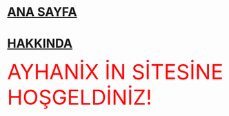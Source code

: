 <html>
<head>
<title>AYHANİX</title>
</head>
<body>
<h1><a href="SİTE.html">ANA SAYFA</a></h1> <h1><a href="HAKKINDA.html">HAKKINDA</a></h1>
<font color="FF0000" size="7">AYHANİX İN SİTESİNE HOŞGELDİNİZ!</font>
</body>
</html>
